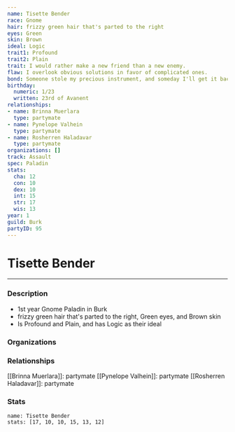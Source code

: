 ```yaml
---
name: Tisette Bender
race: Gnome
hair: frizzy green hair that's parted to the right
eyes: Green
skin: Brown
ideal: Logic
trait1: Profound
trait2: Plain
trait: I would rather make a new friend than a new enemy.
flaw: I overlook obvious solutions in favor of complicated ones.
bond: Someone stole my precious instrument, and someday I'll get it back.
birthday:
  numeric: 1/23
  written: 23rd of Avanent
relationships:
- name: Brinna Muerlara
  type: partymate
- name: Pynelope Valhein
  type: partymate
- name: Rosherren Haladavar
  type: partymate
organizations: []
track: Assault
spec: Paladin
stats:
  cha: 12
  con: 10
  dex: 10
  int: 15
  str: 17
  wis: 13
year: 1
guild: Burk
partyID: 95
---
```

# Tisette Bender
---
### Description
- 1st year Gnome Paladin in Burk
- frizzy green hair that's parted to the right, Green eyes, and Brown skin
- Is Profound and Plain, and has Logic as their ideal

### Organizations
### Relationships
[[Brinna Muerlara]]: partymate
[[Pynelope Valhein]]: partymate
[[Rosherren Haladavar]]: partymate
### Stats
```statblock
name: Tisette Bender
stats: [17, 10, 10, 15, 13, 12]
```